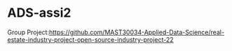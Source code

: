 # ADS-assi2
Group Project:https://github.com/MAST30034-Applied-Data-Science/real-estate-industry-project-open-source-industry-project-22
